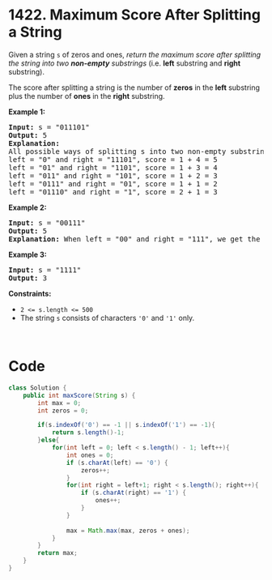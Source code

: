 # 1422. Maximum Score After Splitting a String
<div><p>Given a&nbsp;string <code>s</code>&nbsp;of zeros and ones, <em>return the maximum score after splitting the string into two <strong>non-empty</strong> substrings</em> (i.e. <strong>left</strong> substring and <strong>right</strong> substring).</p>

<p>The score after splitting a string is the number of <strong>zeros</strong> in the <strong>left</strong> substring plus the number of <strong>ones</strong> in the <strong>right</strong> substring.</p>

<p><strong>Example 1:</strong></p>

<pre><strong>Input:</strong> s = "011101"
<strong>Output:</strong> 5 
<strong>Explanation:</strong> 
All possible ways of splitting s into two non-empty substrings are:
left = "0" and right = "11101", score = 1 + 4 = 5 
left = "01" and right = "1101", score = 1 + 3 = 4 
left = "011" and right = "101", score = 1 + 2 = 3 
left = "0111" and right = "01", score = 1 + 1 = 2 
left = "01110" and right = "1", score = 2 + 1 = 3
</pre>

<p><strong>Example 2:</strong></p>

<pre><strong>Input:</strong> s = "00111"
<strong>Output:</strong> 5
<strong>Explanation:</strong> When left = "00" and right = "111", we get the maximum score = 2 + 3 = 5
</pre>

<p><strong>Example 3:</strong></p>

<pre><strong>Input:</strong> s = "1111"
<strong>Output:</strong> 3
</pre>

<p><strong>Constraints:</strong></p>

<ul>
	<li><code>2 &lt;= s.length &lt;= 500</code></li>
	<li>The string <code>s</code> consists of characters <code>'0'</code> and <code>'1'</code> only.</li>
</ul>
<p>&nbsp;</p>
</div>

# Code

```java
class Solution {
    public int maxScore(String s) {
        int max = 0;
        int zeros = 0;

        if(s.indexOf('0') == -1 || s.indexOf('1') == -1){
            return s.length()-1;
        }else{
            for(int left = 0; left < s.length() - 1; left++){
                int ones = 0;
                if (s.charAt(left) == '0') {
                    zeros++;
                }
                for(int right = left+1; right < s.length(); right++){
                    if (s.charAt(right) == '1') {
                        ones++;
                    }
                }
    
                max = Math.max(max, zeros + ones);
            }
        }
        return max;
    }
}
```